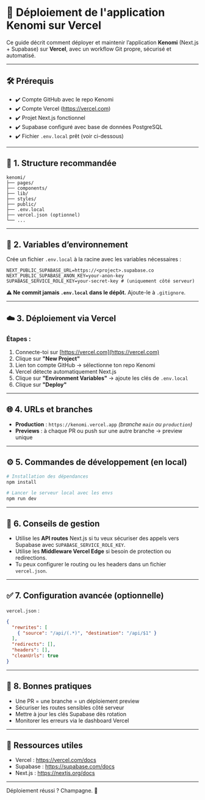 # 🚀 Déploiement de l'application Kenomi sur Vercel

Ce guide décrit comment déployer et maintenir l’application **Kenomi** (Next.js + Supabase) sur **Vercel**, avec un workflow Git propre, sécurisé et automatisé.

---

## 🛠 Prérequis

- ✔️ Compte GitHub avec le repo Kenomi
- ✔️ Compte Vercel (https://vercel.com)
- ✔️ Projet Next.js fonctionnel
- ✔️ Supabase configuré avec base de données PostgreSQL
- ✔️ Fichier `.env.local` prêt (voir ci-dessous)

---

## 📁 1. Structure recommandée

```
kenomi/
├── pages/
├── components/
├── lib/
├── styles/
├── public/
├── .env.local
├── vercel.json (optionnel)
└── ...
```

---

## 🔐 2. Variables d’environnement

Crée un fichier `.env.local` à la racine avec les variables nécessaires :

```env
NEXT_PUBLIC_SUPABASE_URL=https://<project>.supabase.co
NEXT_PUBLIC_SUPABASE_ANON_KEY=your-anon-key
SUPABASE_SERVICE_ROLE_KEY=your-secret-key # (uniquement côté serveur)
```

**⚠️ Ne commit jamais `.env.local` dans le dépôt.**
Ajoute-le à `.gitignore`.

---

## ☁️ 3. Déploiement via Vercel

### Étapes :

1. Connecte-toi sur [https://vercel.com](https://vercel.com)
2. Clique sur **"New Project"**
3. Lien ton compte GitHub → sélectionne ton repo Kenomi
4. Vercel détecte automatiquement Next.js
5. Clique sur **"Environment Variables"** → ajoute les clés de `.env.local`
6. Clique sur **"Deploy"**

---

## 🌐 4. URLs et branches

- **Production** : `https://kenomi.vercel.app` *(branche `main` ou `production`)*
- **Previews** : à chaque PR ou push sur une autre branche → preview unique

---

## ⚙️ 5. Commandes de développement (en local)

```bash
# Installation des dépendances
npm install

# Lancer le serveur local avec les envs
npm run dev
```

---

## 🧠 6. Conseils de gestion

- Utilise les **API routes** Next.js si tu veux sécuriser des appels vers Supabase avec `SUPABASE_SERVICE_ROLE_KEY`.
- Utilise les **Middleware Vercel Edge** si besoin de protection ou redirections.
- Tu peux configurer le routing ou les headers dans un fichier `vercel.json`.

---

## ✅ 7. Configuration avancée (optionnelle)

`vercel.json` :

```json
{
  "rewrites": [
    { "source": "/api/(.*)", "destination": "/api/$1" }
  ],
  "redirects": [],
  "headers": [],
  "cleanUrls": true
}
```

---

## 🧹 8. Bonnes pratiques

- Une PR = une branche = un déploiement preview
- Sécuriser les routes sensibles côté serveur
- Mettre à jour les clés Supabase dès rotation
- Monitorer les erreurs via le dashboard Vercel

---

## 🧩 Ressources utiles

- Vercel : https://vercel.com/docs
- Supabase : https://supabase.com/docs
- Next.js : https://nextjs.org/docs

---

Déploiement réussi ? Champagne. 🍾 
